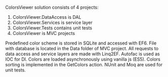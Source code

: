 ColorsViewer solution consists of 4 projects:

1) ColorsViewer.DataAccess is DAL
2) ColorsViewer.Services is service layer
3) ColorsViewer.Tests contains unit tests
4) ColorsViewer is MVC projects

Predefined color scheme is stored in SQLite and accessed with EF6. File with database is located in the Data folder of MVC project.
All requests to data access and service layers are made with Linq2EF.
Autofac is used as IOC for DI.
Colors are loaded asynchronously using vanilla js (ES5).
Colors sorting is implemented in the GetColors action.
NUnit and Moq are used for unit tests.

